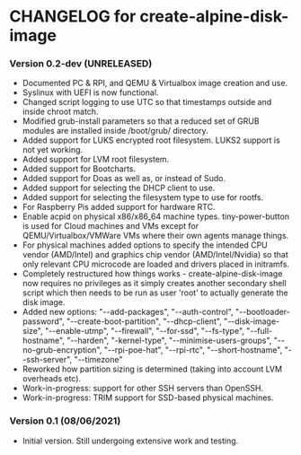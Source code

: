 # CHANGELOG for create-alpine-disk-image

### Version 0.2-dev (UNRELEASED)

* Documented PC & RPI, and QEMU & Virtualbox image creation and use.
* Syslinux with UEFI is now functional.
* Changed script logging to use UTC so that timestamps outside and inside chroot match.
* Modified grub-install parameters so that a reduced set of GRUB modules are installed inside /boot/grub/ directory.
* Added support for LUKS encrypted root filesystem. LUKS2 support is not yet working.
* Added support for LVM root filesystem.
* Added support for Bootcharts.
* Added support for Doas as well as, or instead of Sudo.
* Added support for selecting the DHCP client to use.
* Added support for selecting the filesystem type to use for rootfs.
* For Raspberry Pis added support for hardware RTC.
* Enable acpid on physical x86/x86_64 machine types. tiny-power-button is used for Cloud machines and VMs except for QEMU/Virtualbox/VMWare VMs where their own agents manage things.
* For physical machines added options to specify the intended CPU vendor (AMD/Intel) and graphics chip vendor (AMD/Intel/Nvidia) so that only relevant CPU microcode are loaded and drivers placed in initramfs.
* Completely restructured how things works - create-alpine-disk-image now requires no privileges as it simply creates another secondary shell script which then needs to be run as user 'root' to actually generate the disk image.
* Added new options: "--add-packages", "--auth-control", "--bootloader-password", "--create-boot-partition", "--dhcp-client", "--disk-image-size", "--enable-utmp", "--firewall", "--for-ssd", "--fs-type", "--full-hostname", "--harden", "-kernel-type", "--minimise-users-groups", "--no-grub-encryption", "--rpi-poe-hat", "--rpi-rtc", "--short-hostname", "--ssh-server", "--timezone"
* Reworked how partition sizing is determined (taking into account LVM overheads etc).
* Work-in-progress: support for other SSH servers than OpenSSH.
* Work-in-progress: TRIM support for SSD-based physical machines.

### Version 0.1 (08/06/2021)

* Initial version. Still undergoing extensive work and testing.
